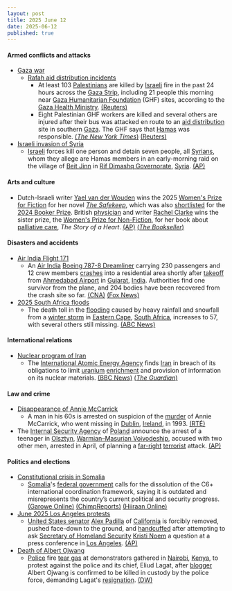 ```yaml
---
layout: post
title: 2025 June 12
date: 2025-06-12
published: true
---
```



#### Armed conflicts and attacks

* [Gaza war](https://en.wikipedia.org/wiki/Gaza_war "Gaza war")
  * [Rafah aid distribution incidents](https://en.wikipedia.org/wiki/Rafah_aid_distribution_incidents "Rafah aid distribution incidents")
    * At least 103 [Palestinians](https://en.wikipedia.org/wiki/Palestinians "Palestinians") are killed by [Israeli](https://en.wikipedia.org/wiki/Israel_Defense_Forces "Israel Defense Forces") fire in the past 24 hours across the [Gaza Strip](https://en.wikipedia.org/wiki/Gaza_Strip "Gaza Strip"), including 21 people this morning near [Gaza Humanitarian Foundation](https://en.wikipedia.org/wiki/Gaza_Humanitarian_Foundation "Gaza Humanitarian Foundation") (GHF) sites, according to the [Gaza Health Ministry](https://en.wikipedia.org/wiki/Gaza_Health_Ministry "Gaza Health Ministry"). [(Reuters)](https://www.reuters.com/world/middle-east/humanitarian-workers-killed-gaza-bus-ambush-that-israel-blames-hamas-2025-06-12/)
    * Eight Palestinian GHF workers are killed and several others are injured after their bus was attacked en route to an [aid distribution](https://en.wikipedia.org/wiki/Humanitarian_aid "Humanitarian aid") site in southern [Gaza](https://en.wikipedia.org/wiki/Gaza_Strip "Gaza Strip"). The GHF says that [Hamas](https://en.wikipedia.org/wiki/Hamas "Hamas") was responsible. [(*The New York Times*)](https://www.nytimes.com/2025/06/11/world/middleeast/gaza-aid-hamas-attack.html) [(Reuters)](https://www.reuters.com/world/middle-east/humanitarian-workers-killed-gaza-bus-ambush-that-israel-blames-hamas-2025-06-12/)
* [Israeli invasion of Syria](https://en.wikipedia.org/wiki/Israeli_invasion_of_Syria_%282024%E2%80%93present%29 "Israeli invasion of Syria (2024–present)")
  * [Israeli](https://en.wikipedia.org/wiki/Israel "Israel") forces kill one person and detain seven people, all [Syrians](https://en.wikipedia.org/wiki/Syrians "Syrians"), whom they allege are Hamas members in an early-morning raid on the village of [Beit Jinn](https://en.wikipedia.org/wiki/Beit_Jinn "Beit Jinn") in [Rif Dimashq Governorate](https://en.wikipedia.org/wiki/Rif_Dimashq_Governorate "Rif Dimashq Governorate"), [Syria](https://en.wikipedia.org/wiki/Syria "Syria"). [(AP)](https://apnews.com/article/syria-israel-hamas-beit-jin-incursion-lebanon-843512c2af36aac7a10f14808cb996d1)

#### Arts and culture

* Dutch-Israeli writer [Yael van der Wouden](https://en.wikipedia.org/wiki/Yael_van_der_Wouden "Yael van der Wouden") wins the 2025 [Women's Prize for Fiction](https://en.wikipedia.org/wiki/Women%27s_Prize_for_Fiction "Women's Prize for Fiction") for her novel *[The Safekeep](https://en.wikipedia.org/wiki/The_Safekeep "The Safekeep")*, which was also [shortlisted](https://en.wikipedia.org/wiki/Short_list "Short list") for the [2024 Booker Prize](https://en.wikipedia.org/wiki/2024_Booker_Prize "2024 Booker Prize"). British [physician](https://en.wikipedia.org/wiki/Physician "Physician") and writer [Rachel Clarke](https://en.wikipedia.org/wiki/Rachel_Clarke "Rachel Clarke") wins the sister prize, the [Women's Prize for Non-Fiction](https://en.wikipedia.org/wiki/Women%27s_Prize_for_Non-Fiction "Women's Prize for Non-Fiction"), for her book about [palliative care](https://en.wikipedia.org/wiki/Palliative_care "Palliative care"), *The Story of a Heart*. [(AP)](https://apnews.com/article/womens-prize-fiction-nonfiction-winners-6581756b842a58e81d779e725cfae34d) [(*The Bookseller*)](https://www.thebookseller.com/news/yael-van-der-wouden-and-rachel-clarke-named-womens-prize-2025-winners)

#### Disasters and accidents

* [Air India Flight 171](https://en.wikipedia.org/wiki/Air_India_Flight_171 "Air India Flight 171")
  * An [Air India](https://en.wikipedia.org/wiki/Air_India "Air India") [Boeing 787-8 Dreamliner](https://en.wikipedia.org/wiki/Boeing_787-8_Dreamliner "Boeing 787-8 Dreamliner") carrying 230 passengers and 12 crew members [crashes](https://en.wikipedia.org/wiki/Aviation_accidents_and_incidents "Aviation accidents and incidents") into a residential area shortly after [takeoff](https://en.wikipedia.org/wiki/Takeoff "Takeoff") from [Ahmedabad Airport](https://en.wikipedia.org/wiki/Ahmedabad_Airport "Ahmedabad Airport") in [Gujarat](https://en.wikipedia.org/wiki/Gujarat "Gujarat"), [India](https://en.wikipedia.org/wiki/India "India"). Authorities find one survivor from the plane, and 204 bodies have been recovered from the crash site so far. [(CNA)](https://www.channelnewsasia.com/asia/air-india-plane-crash-ahmedabad-airport-5177241) [(Fox News)](https://www.foxnews.com/world/london-bound-plane-carrying-more-than-200-people-crashes-after-takeoff-india)
* [2025 South Africa floods](https://en.wikipedia.org/wiki/2025_South_Africa_floods "2025 South Africa floods")
  * The death toll in the [flooding](https://en.wikipedia.org/wiki/Flood "Flood") caused by heavy rainfall and snowfall from a [winter storm](https://en.wikipedia.org/wiki/Winter_storm "Winter storm") in [Eastern Cape](https://en.wikipedia.org/wiki/Eastern_Cape "Eastern Cape"), [South Africa](https://en.wikipedia.org/wiki/South_Africa "South Africa"), increases to 57, with several others still missing. [(ABC News)](https://abcnews.go.com/International/wireStory/rescuers-south-africa-search-missing-after-floods-death-122761587)

#### International relations

* [Nuclear program of Iran](https://en.wikipedia.org/wiki/Nuclear_program_of_Iran "Nuclear program of Iran")
  * The [International Atomic Energy Agency](https://en.wikipedia.org/wiki/International_Atomic_Energy_Agency "International Atomic Energy Agency") finds [Iran](https://en.wikipedia.org/wiki/Iran "Iran") in breach of its obligations to limit [uranium](https://en.wikipedia.org/wiki/Uranium "Uranium") [enrichment](https://en.wikipedia.org/wiki/Enriched_uranium "Enriched uranium") and provision of information on its nuclear materials. [(BBC News)](https://www.bbc.com/news/articles/ce3v6w2qr12o) [(*The Guardian*)](https://www.theguardian.com/world/2025/jun/12/un-watchdog-finds-iran-failing-comply-nuclear-obligations)

#### Law and crime

* [Disappearance of Annie McCarrick](https://en.wikipedia.org/wiki/Disappearance_of_Annie_McCarrick "Disappearance of Annie McCarrick")
  * A man in his 60s is arrested on suspicion of the [murder](https://en.wikipedia.org/wiki/Murder "Murder") of Annie McCarrick, who went missing in [Dublin](https://en.wikipedia.org/wiki/Dublin "Dublin"), [Ireland](https://en.wikipedia.org/wiki/Republic_of_Ireland "Republic of Ireland"), in 1993. [(RTÉ)](https://www.rte.ie/news/crime/2025/0612/1518029-annie-mccarrick/)
* The [Internal Security Agency](https://en.wikipedia.org/wiki/Internal_Security_Agency "Internal Security Agency") of [Poland](https://en.wikipedia.org/wiki/Poland "Poland") announce the arrest of a teenager in [Olsztyn](https://en.wikipedia.org/wiki/Olsztyn "Olsztyn"), [Warmian–Masurian Voivodeship](https://en.wikipedia.org/wiki/Warmian%E2%80%93Masurian_Voivodeship "Warmian–Masurian Voivodeship"), accused with two other men, arrested in April, of planning a [far-right](https://en.wikipedia.org/wiki/Far-right_politics_in_Poland "Far-right politics in Poland") [terrorist](https://en.wikipedia.org/wiki/Terrorism_in_Europe "Terrorism in Europe") attack. [(AP)](https://apnews.com/article/poland-olsztyn-arrest-terrorist-plot-cbc25a9b2eeec1f84cf9d8db7806c734)

#### Politics and elections

* [Constitutional crisis in Somalia](https://en.wikipedia.org/wiki/Constitutional_crisis_in_Somalia "Constitutional crisis in Somalia")
  * [Somalia](https://en.wikipedia.org/wiki/Somalia "Somalia")'s [federal government](https://en.wikipedia.org/wiki/Federal_Government_of_Somalia "Federal Government of Somalia") calls for the dissolution of the C6+ international coordination framework, saying it is outdated and misrepresents the country’s current political and security progress. [(Garowe Online)](https://garoweonline.com/en/news/somalia/somalia-labels-c6-obsolete-as-opposition-withdraws-from-dialogue) [(ChimpReports)](https://chimpreports.com/somalia-declares-c6-framework-obsolete-urges-shift-to-bilateral-engagement/) [(Hiiraan Online)](https://www.hiiraan.com/news4/2025/Jun/201833/somali_government_calls_for_dissolution_of_c6_framework_citing_obsolescence.aspx)
* [June 2025 Los Angeles protests](https://en.wikipedia.org/wiki/June_2025_Los_Angeles_protests "June 2025 Los Angeles protests")
  * [United States senator](https://en.wikipedia.org/wiki/United_States_Senate "United States Senate") [Alex Padilla](https://en.wikipedia.org/wiki/Alex_Padilla "Alex Padilla") of [California](https://en.wikipedia.org/wiki/California "California") is forcibly removed, pushed face-down to the ground, and [handcuffed](https://en.wikipedia.org/wiki/Handcuff "Handcuff") after attempting to ask [Secretary of Homeland Security](https://en.wikipedia.org/wiki/United_States_Secretary_of_Homeland_Security "United States Secretary of Homeland Security") [Kristi Noem](https://en.wikipedia.org/wiki/Kristi_Noem "Kristi Noem") a question at a press conference in [Los Angeles](https://en.wikipedia.org/wiki/Los_Angeles "Los Angeles"). [(AP)](https://apnews.com/article/alex-padilla-noem-immigration-protest-california-f67d220a0254473c53c16aa96f554239)
* [Death of Albert Ojwang](https://en.wikipedia.org/wiki/Death_of_Albert_Ojwang "Death of Albert Ojwang")
  * [Police](https://en.wikipedia.org/wiki/Kenya_Police "Kenya Police") fire [tear gas](https://en.wikipedia.org/wiki/Tear_gas "Tear gas") at demonstrators gathered in [Nairobi](https://en.wikipedia.org/wiki/Nairobi "Nairobi"), [Kenya](https://en.wikipedia.org/wiki/Kenya "Kenya"), to protest against the police and its chief, Eliud Lagat, after [blogger](https://en.wikipedia.org/wiki/Blogger "Blogger") Albert Ojwang is confirmed to be killed in custody by the police force, demanding Lagat's [resignation](https://en.wikipedia.org/wiki/Resignation "Resignation"). [(DW)](https://www.dw.com/en/kenya-police-clash-with-protesters-over-bloggers-death/a-72886994)
